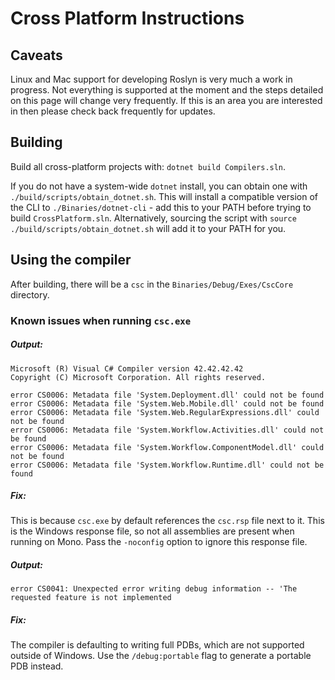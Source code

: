 # Cross Platform Instructions

## Caveats

Linux and Mac support for developing Roslyn is very much a work in progress.  Not everything is supported at the moment and the steps detailed on this page will change very frequently.  If this is an area you are interested in then please check back frequently for updates.

## Building

Build all cross-platform projects with: `dotnet build Compilers.sln`.

If you do not have a system-wide `dotnet` install, you can obtain one with `./build/scripts/obtain_dotnet.sh`. This will install a compatible version of the CLI to `./Binaries/dotnet-cli` - add this to your PATH before trying to build `CrossPlatform.sln`. Alternatively, sourcing the script with `source ./build/scripts/obtain_dotnet.sh` will add it to your PATH for you.

## Using the compiler

After building, there will be a `csc` in the `Binaries/Debug/Exes/CscCore` directory.

### Known issues when running `csc.exe`

##### Output:

  ```
  Microsoft (R) Visual C# Compiler version 42.42.42.42
 Copyright (C) Microsoft Corporation. All rights reserved.

error CS0006: Metadata file 'System.Deployment.dll' could not be found
error CS0006: Metadata file 'System.Web.Mobile.dll' could not be found
error CS0006: Metadata file 'System.Web.RegularExpressions.dll' could not be found
error CS0006: Metadata file 'System.Workflow.Activities.dll' could not be found
error CS0006: Metadata file 'System.Workflow.ComponentModel.dll' could not be found
error CS0006: Metadata file 'System.Workflow.Runtime.dll' could not be found
```

##### Fix: 

  This is because `csc.exe` by default references the `csc.rsp` file next to it. This is the Windows response file, so not all
  assemblies are present when running on Mono. Pass the `-noconfig` option to ignore this response file.
  
##### Output:

```
error CS0041: Unexpected error writing debug information -- 'The requested feature is not implemented
```

##### Fix:

  The compiler is defaulting to writing full PDBs, which are not supported outside of Windows. Use the `/debug:portable` flag
  to generate a portable PDB instead.

